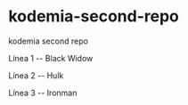# kodemia-second-repo
kodemia second repo

Línea 1 -- Black Widow

Línea 2 -- Hulk

Línea 3 -- Ironman
